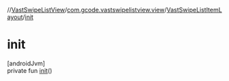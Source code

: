 //[VastSwipeListView](../../../index.md)/[com.gcode.vastswipelistview.view](../index.md)/[VastSwipeListItemLayout](index.md)/[init](init.md)

# init

[androidJvm]\
private fun [init](init.md)()

